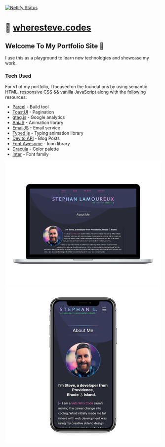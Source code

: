 [![Netlify Status](https://api.netlify.com/api/v1/badges/a19fb031-1095-4149-84a8-7daffcc71542/deploy-status)](https://app.netlify.com/sites/stephanlamoureux/deploys)

# 🔗 [wheresteve.codes](https://wheresteve.codes/)

## Welcome To My Portfolio Site 👋

<p>I use this as a playground to learn new technologies and showcase my work.</p>

<div>
  <h3 class="about-header">Tech Used</h3>
  <p class="about-p">
  For v1 of my portfolio, I focused on the foundations by using semantic HTML, responsive CSS && vanilla JavaScript along with the following resources:
  </p>
   <ul>
    <li><a href="https://parceljs.org/">Parcel</a> - Build tool</li>
    <li><a href="https://ui.toast.com/tui-pagination">ToastUI</a> - Pagination</li>
    <li><a href="https://developers.google.com/analytics/devguides/collection/gtagjs">gtag.js</a> - Google analytics</li>
    <li><a href="https://anijs.github.io/">AniJS</a> - Animation library</li>
    <li><a href="https://www.emailjs.com/">EmailJS</a> - Email service</li>
    <li><a href="https://mattboldt.com/demos/typed-js/">Typed.js</a> - Typing animation library</li>
    <li><a href="https://developers.forem.com/api/">Dev.to API</a> - Blog Posts</li>
    <li><a href="https://fontawesome.com/">Font Awesome</a> - Icon library </li>
    <li><a href="https://draculatheme.com/contribute#color-palette">Dracula</a> - Color palette</li>
    <li><a href="https://rsms.me/inter/">Inter</a> - Font family</li>
   </ul>
</div>

<div align="center">
<img src="/assets/images/screenshots/laptop-mockup.png" alt="Portfolio mockup on laptops">
<img src="/assets/images/screenshots/iphone-mockup.png" alt="Portfolio mockup on iphone">
</div>

